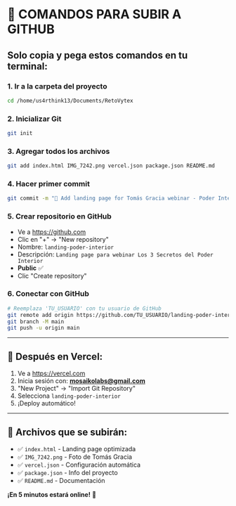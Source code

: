 # 🚀 COMANDOS PARA SUBIR A GITHUB

## Solo copia y pega estos comandos en tu terminal:

### 1. **Ir a la carpeta del proyecto**
```bash
cd /home/us4rthink13/Documents/RetoVytex
```

### 2. **Inicializar Git**
```bash
git init
```

### 3. **Agregar todos los archivos**
```bash
git add index.html IMG_7242.png vercel.json package.json README.md
```

### 4. **Hacer primer commit**
```bash
git commit -m "🚀 Add landing page for Tomás Gracia webinar - Poder Interior"
```

### 5. **Crear repositorio en GitHub**
- Ve a https://github.com
- Clic en "+" → "New repository"
- Nombre: `landing-poder-interior`
- Descripción: `Landing page para webinar Los 3 Secretos del Poder Interior`
- **Public** ✅
- Clic "Create repository"

### 6. **Conectar con GitHub**
```bash
# Reemplaza 'TU_USUARIO' con tu usuario de GitHub
git remote add origin https://github.com/TU_USUARIO/landing-poder-interior.git
git branch -M main
git push -u origin main
```

---

## 🎯 **Después en Vercel:**

1. Ve a https://vercel.com
2. Inicia sesión con: **mosaikolabs@gmail.com**
3. "New Project" → "Import Git Repository"
4. Selecciona `landing-poder-interior`
5. ¡Deploy automático!

---

## 📁 **Archivos que se subirán:**
- ✅ `index.html` - Landing page optimizada
- ✅ `IMG_7242.png` - Foto de Tomás Gracia
- ✅ `vercel.json` - Configuración automática
- ✅ `package.json` - Info del proyecto
- ✅ `README.md` - Documentación

**¡En 5 minutos estará online!** 🚀